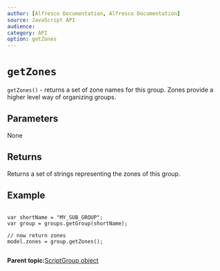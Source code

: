 ```yaml
---
author: [Alfresco Documentation, Alfresco Documentation]
source: JavaScript API
audience: 
category: API
option: getZones
---
```


# `getZones`

`getZones()` - returns a set of zone names for this group. Zones provide a higher level way of organizing groups.

## Parameters

None

## Returns

Returns a set of strings representing the zones of this group.

## Example

```

var shortName = "MY_SUB_GROUP";
var group = groups.getGroup(shortName);

// now return zones
model.zones = group.getZones();
      
```

**Parent topic:**[ScriptGroup object](../references/API-JS-ScriptGroup.md)

